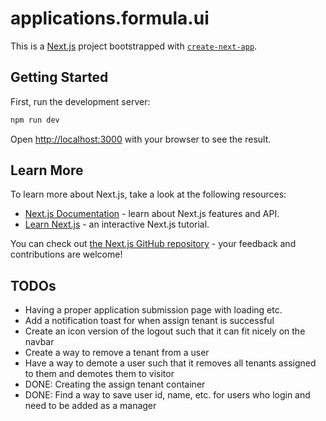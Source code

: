 # applications.formula.ui

This is a [Next.js](https://nextjs.org/) project bootstrapped with [`create-next-app`](https://github.com/vercel/next.js/tree/canary/packages/create-next-app).

## Getting Started

First, run the development server:

```bash
npm run dev
```

Open [http://localhost:3000](http://localhost:3000) with your browser to see the result.

## Learn More

To learn more about Next.js, take a look at the following resources:

- [Next.js Documentation](https://nextjs.org/docs) - learn about Next.js features and API.
- [Learn Next.js](https://nextjs.org/learn) - an interactive Next.js tutorial.

You can check out [the Next.js GitHub repository](https://github.com/vercel/next.js/) - your feedback and contributions are welcome!

## TODOs

- Having a proper application submission page with loading etc.
- Add a notification toast for when assign tenant is successful
- Create an icon version of the logout such that it can fit nicely on the navbar
- Create a way to remove a tenant from a user
- Have a way to demote a user such that it removes all tenants assigned to them and demotes them to visitor
- DONE: Creating the assign tenant container
- DONE: Find a way to save user id, name, etc. for users who login and need to be added as a manager
